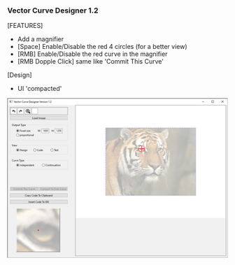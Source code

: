 ### Vector Curve Designer 1.2
[FEATURES] 
 - Add a magnifier
 - [Space]  Enable/Disable the red 4 circles (for a better view)
 - [RMB] Enable/Disable the red curve in the magnifier
 - [RMB Dopple Click] same like 'Commit This Curve'
 
[Design]
 - UI 'compacted'
 
![image](https://github.com/aismann/PureBasic_examples/blob/main/CurveDesigner.png)
